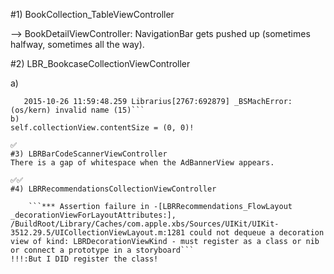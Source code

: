 #1) BookCollection_TableViewController

--> BookDetailViewController:
NavigationBar gets pushed up (sometimes halfway, sometimes all the way).

#2) LBR_BookcaseCollectionViewController

a)
```2015-10-26 11:59:48.251 Librarius[2767:692879] _BSMachError: (os/kern) invalid capability (20)
   2015-10-26 11:59:48.259 Librarius[2767:692879] _BSMachError: (os/kern) invalid name (15)```
b)
self.collectionView.contentSize = (0, 0)!

✅
#3) LBRBarCodeScannerViewController
There is a gap of whitespace when the AdBannerView appears.

✅✅
#4) LBRRecommendationsCollectionViewController

    ```*** Assertion failure in -[LBRRecommendations_FlowLayout _decorationViewForLayoutAttributes:], /BuildRoot/Library/Caches/com.apple.xbs/Sources/UIKit/UIKit-3512.29.5/UICollectionViewLayout.m:1281 could not dequeue a decoration view of kind: LBRDecorationViewKind - must register as a class or nib or connect a prototype in a storyboard```
!!!:But I DID register the class!


